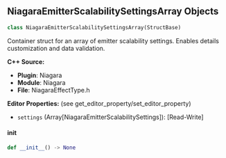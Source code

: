 ## NiagaraEmitterScalabilitySettingsArray Objects

```python
class NiagaraEmitterScalabilitySettingsArray(StructBase)
```

Container struct for an array of emitter scalability settings. Enables details customization and data validation.

**C++ Source:**

- **Plugin**: Niagara
- **Module**: Niagara
- **File**: NiagaraEffectType.h

**Editor Properties:** (see get_editor_property/set_editor_property)

- ``settings`` (Array[NiagaraEmitterScalabilitySettings]):  [Read-Write]

<a id="unreal.NiagaraEmitterScalabilitySettingsArray.__init__"></a>

#### __init__

```python
def __init__() -> None
```

<a id="unreal.CacheSpawnableTemplate"></a>